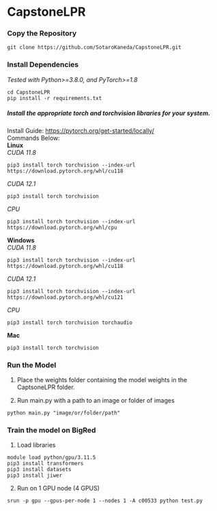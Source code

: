 # CapstoneLPR

### Copy the Repository


```
git clone https://github.com/SotaroKaneda/CapstoneLPR.git  
```
### Install Dependencies  
*Tested with Python>=3.8.0, and PyTorch>=1.8*  
```
cd CapstoneLPR
pip install -r requirements.txt
```
##### Install the appropriate torch and torchvision libraries for your system.  
Install Guide: https://pytorch.org/get-started/locally/  
Commands Below:  
**Linux**  
*CUDA 11.8*  
```
pip3 install torch torchvision --index-url https://download.pytorch.org/whl/cu118
```
*CUDA 12.1*  
```
pip3 install torch torchvision
```
*CPU*  
```
pip3 install torch torchvision --index-url https://download.pytorch.org/whl/cpu
```

**Windows**  
*CUDA 11.8*  
```
pip3 install torch torchvision --index-url https://download.pytorch.org/whl/cu118
```
*CUDA 12.1*  
```
pip3 install torch torchvision --index-url https://download.pytorch.org/whl/cu121
```
*CPU*  
```
pip3 install torch torchvision torchaudio
```
**Mac**  
```
pip3 install torch torchvision
```
### Run the Model

1. Place the weights folder containing the model weights in the CaptsoneLPR folder.

2. Run main.py with a path to an image or folder of images

```
python main.py "image/or/folder/path"
```

### Train the model on BigRed

1. Load libraries
   
```
module load python/gpu/3.11.5
pip3 install transformers
pip3 install datasets
pip3 install jiwer
```

2. Run on 1 GPU node (4 GPUS)
```
srun -p gpu --gpus-per-node 1 --nodes 1 -A c00533 python test.py
```
